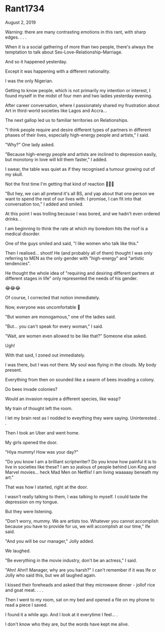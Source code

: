 # Rant1734


August 2, 2019

Warning: there are many contrasting emotions in this rant, with sharp edges. 
.
.
.

When it is a social gathering of more than two people, there's always the temptation to talk about Sex-Love-Relationship-Marriage. 

And so it happened yesterday.

Except it was happening with a different  nationality.

I was the only Nigerian. 

Getting to know people, which is not primarily my intention or interest, I found myself in the midst of four men and two ladies yesterday evening.

After career conversation, where I passionately shared my frustration about Art in third-world societies like Lagos and Accra...

The next gallop led us to familiar territories on Relationships. 

"I think people require and desire different types of partners in different phases of their lives, especially high-energy people and artists," I said.

"Why?" One lady asked. 

"Because high-energy people and artists are inclined to depression easily, but monotony in love will kill them faster," I added.

I swear, the table was quiet as if they recognised a tumour growing out of my skull. 

Not the first time I'm getting that kind of reaction 🤷🏽‍♀️

"But hey, we can all pretend it's all BS, and yap about that one person we want to spend the rest of our lives with. I promise, I can fit into that conversation too," I added and smiled. 

At this point I was trolling because I was bored, and we hadn't even ordered drinks.
.

I am beginning to think the rate at which my boredom hits the roof is a medical disorder.

One of the guys smiled and said, "I like women who talk like this."

Then I realised... shoot! He (and probably all of them) thought I was only referring to MEN as the only gender with "high-energy" and "artistic tendencies".

He thought the whole idea of "requiring and desiring different partners at different stages in life" only represented the needs of his gender. 

😂😂😂

Of course, I corrected that notion immediately.

Now, everyone was uncomfortable 🤣

"But women are monogamous," one of the ladies said.

"But... you can't speak for every woman," I said. 

"Wait, are women even allowed to be like that?" Someone else asked. 

Ugh!

With that said, I zoned out immediately.

I was there, but I was not there. My soul was flying in the clouds. My body present.

Everything from then on sounded like a swarm of bees invading a colony. 

Do bees invade colonies?

Would an invasion require a different species, like wasp?

My train of thought left the room.

I let my brain rest as I nodded to eveything they were saying. Uninterested.
.
.

Then I took an Uber and went home. 

My girls opened the door.

"Hiya mummy! How was your day?"

"Do you know I am a brilliant scriptwriter? Do you know how painful it is to live in societies like these? I am so jealous of  people behind Lion King and Marvel movies... heck Mad Men on Netflix! I am living waaaaay beneath my art."

That was how I started, right at the door.

I wasn't really talking to them, I was talking to myself. I could taste the depression on my tongue. 

But they were listening. 

"Don't worry, mummy. We are artists too. Whatever you cannot accomplish because you have to provide for us, we will accomplish at our time," Ife said.

"And you will be our manager," Jolly added.

We laughed.

"Be everything in the movie industry, don't be an actress," I said.

"Ahn! Ahn!! Manager, why are you harsh?" I can't remember if it was Ife or Jolly who said this, but we all laughed again. 

I kissed their foreheads and asked that they microwave dinner - jollof rice and goat meat.
.
.
.

Then I went to my room, sat on my bed and opened a file on my phone to read a piece I saved.

I found it a while ago. And I look at it everytime I feel...
.

I don't know who they are, but the words have kept me alive.